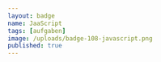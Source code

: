 ```yaml
---
layout: badge
name: JaaScript
tags: [aufgaben]
image: /uploads/badge-108-javascript.png
published: true
---
```


